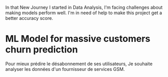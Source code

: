 In that New Journey I started in Data Analysis, I'm facing challenges about making models perform well. I'm in need of help to make this project get a better accuracy score. 
# ML Model for massive customers churn prediction
 Pour mieux prédire le désabonnement de ses utilisateurs, Je souhaite analyser les données d'un fournisseur de services GSM.
